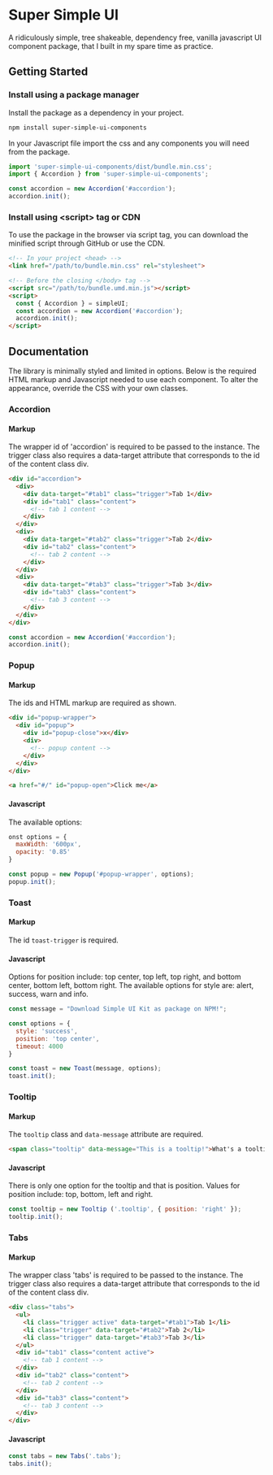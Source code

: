 # Super Simple UI
A ridiculously simple, tree shakeable, dependency free, vanilla javascript UI component package, that I built in my spare time as practice.

## Getting Started

### Install using a package manager
Install the package as a dependency in your project.
```bash
npm install super-simple-ui-components
```
In your Javascript file import the css and any components you will need from the package.
```js
import 'super-simple-ui-components/dist/bundle.min.css';
import { Accordion } from 'super-simple-ui-components';

const accordion = new Accordion('#accordion');
accordion.init();
```
### Install using &lt;script> tag or CDN
To use the package in the browser via script tag, you can download the minified script through GitHub or use the CDN.
```html
<!-- In your project <head> -->
<link href="/path/to/bundle.min.css" rel="stylesheet">

<!-- Before the closing </body> tag -->
<script src="/path/to/bundle.umd.min.js"></script>
<script>
  const { Accordion } = simpleUI;
  const accordion = new Accordion('#accordion');
  accordion.init();
</script>
```
## Documentation
The library is minimally styled and limited in options. Below is the required HTML markup and Javascript needed to use each component. To alter the appearance, override the CSS with your own classes.
### Accordion
#### Markup
The wrapper id of 'accordion' is required to be passed to the instance. The trigger class also requires a data-target attribute that corresponds to the id of the content class div.
```html
<div id="accordion">
  <div>
    <div data-target="#tab1" class="trigger">Tab 1</div>
    <div id="tab1" class="content">
      <!-- tab 1 content -->
    </div>
  </div>
  <div>
    <div data-target="#tab2" class="trigger">Tab 2</div>
    <div id="tab2" class="content">
      <!-- tab 2 content -->
    </div>
  </div>
  <div>
    <div data-target="#tab3" class="trigger">Tab 3</div>
    <div id="tab3" class="content">
      <!-- tab 3 content -->
    </div>
  </div>
</div>
```
```js
const accordion = new Accordion('#accordion');
accordion.init();
```
### Popup
#### Markup
The ids and HTML markup are required as shown.
```html
<div id="popup-wrapper">
  <div id="popup">
    <div id="popup-close">x</div>
    <div>
      <!-- popup content -->
    </div>
  </div>
</div>

<a href="#/" id="popup-open">Click me</a>
```
#### Javascript
The available options:
```js
onst options = {
  maxWidth: '600px',
  opacity: '0.85'
}

const popup = new Popup('#popup-wrapper', options);
popup.init();
```
### Toast
#### Markup
The id `toast-trigger` is required.
#### Javascript
Options for position include:  top center, top left, top right, and bottom center, bottom left, bottom right. The available options for style are: alert, success, warn and info.
```js
const message = "Download Simple UI Kit as package on NPM!";

const options = {
  style: 'success',
  position: 'top center',
  timeout: 4000
}

const toast = new Toast(message, options);
toast.init();
```
### Tooltip
#### Markup
The `tooltip` class and `data-message` attribute are required.
```html
<span class="tooltip" data-message="This is a tooltip!">What's a tooltip?</span>
```
#### Javascript
There is only one option for the tooltip and that is position. Values for position include: top, bottom, left and right.
```js
const tooltip = new Tooltip ('.tooltip', { position: 'right' });
tooltip.init();
```
### Tabs
#### Markup
The wrapper class 'tabs' is required to be passed to the instance. The trigger class also requires a data-target attribute that corresponds to the id of the content class div.
```html
<div class="tabs">
  <ul>
    <li class="trigger active" data-target="#tab1">Tab 1</li>
    <li class="trigger" data-target="#tab2">Tab 2</li>
    <li class="trigger" data-target="#tab3">Tab 3</li>
  </ul>
  <div id="tab1" class="content active">
    <!-- tab 1 content -->
  </div>
  <div id="tab2" class="content">
    <!-- tab 2 content -->
  </div>
  <div id="tab3" class="content">
    <!-- tab 3 content -->
  </div>
</div>
```
#### Javascript
```js
const tabs = new Tabs('.tabs');
tabs.init();
```